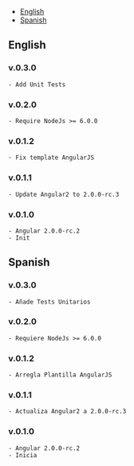 - [English](#english)
- [Spanish](#spanish)

## English
### v.0.3.0
    - Add Unit Tests

### v.0.2.0
    - Require NodeJs >= 6.0.0

### v.0.1.2
    - Fix template AngularJS

### v.0.1.1
    - Update Angular2 to 2.0.0-rc.3 

### v.0.1.0
    - Angular 2.0.0-rc.2
    - Init

## Spanish
### v.0.3.0
    - Añade Tests Unitarios

### v.0.2.0
    - Requiere NodeJs >= 6.0.0

### v.0.1.2
    - Arregla Plantilla AngularJS

### v.0.1.1
    - Actualiza Angular2 a 2.0.0-rc.3 

### v.0.1.0
    - Angular 2.0.0-rc.2
    - Inicia